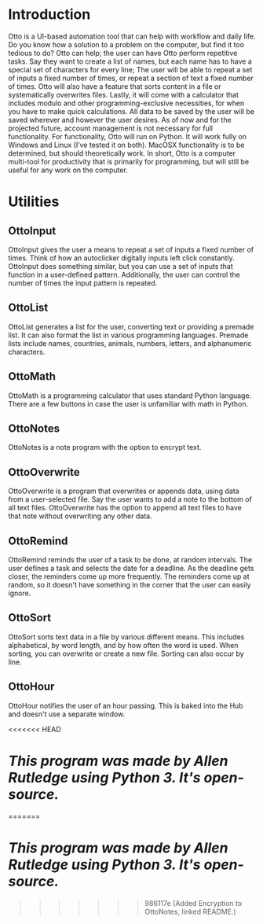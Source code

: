 # Introduction
Otto is a UI-based automation tool that can help with workflow and daily life. Do you know how a solution to a problem on the computer, but find it too tedious to do? Otto can help; the user can have Otto perform repetitive tasks. Say they want to create a list of names, but each name has to have a special set of characters for every line; The user will be able to repeat a set of inputs a fixed number of times, or repeat a section of text a fixed number of times. Otto will also have a feature that sorts content in a file or systematically overwrites files. Lastly, it will come with a calculator that includes modulo and other programming-exclusive necessities, for when you have to make quick calculations. All data to be saved by the user will be saved wherever and however the user desires. As of now and for the projected future, account management is not necessary for full functionality.
For functionality, Otto will run on Python. It will work fully on Windows and Linux (I’ve tested it on both). MacOSX functionality is to be determined, but should theoretically work.
In short, Otto is a computer multi-tool for productivity that is primarily for programming, but will still be useful for any work on the computer.

# Utilities
## OttoInput
OttoInput gives the user a means to repeat a set of inputs a fixed number of times. Think of how an autoclicker digitally inputs left click constantly.
OttoInput does something similar, but you can use a set of inputs that function in a user-defined pattern. Additionally, the user can control the number of times the input pattern is repeated.

## OttoList
OttoList generates a list for the user, converting text or providing a premade list. It can also format the list in various programming languages.
Premade lists include names, countries, animals, numbers, letters, and alphanumeric characters.

## OttoMath
OttoMath is a programming calculator that uses standard Python language. There are a few buttons in case the user is unfamiliar with math in Python.

## OttoNotes
OttoNotes is a note program with the option to encrypt text.

## OttoOverwrite
OttoOverwrite is a program that overwrites or appends data, using data from a user-selected file.
Say the user wants to add a note to the bottom of all text files. OttoOverwrite has the option to append all text files to have that note without overwriting any other data.

## OttoRemind
OttoRemind reminds the user of a task to be done, at random intervals.
The user defines a task and selects the date for a deadline. As the deadline gets closer, the reminders come up more frequently.
The reminders come up at random, so it doesn't have something in the corner that the user can easily ignore.

## OttoSort
OttoSort sorts text data in a file by various different means. This includes alphabetical, by word length, and by how often the word is used.
When sorting, you can overwrite or create a new file. Sorting can also occur by line.

## OttoHour
OttoHour notifies the user of an hour passing. This is baked into the Hub and doesn't use a separate window.

<<<<<<< HEAD
# *This program was made by Allen Rutledge using Python 3. It's open-source.*
=======
# *This program was made by Allen Rutledge using Python 3. It's open-source.*
>>>>>>> 986117e (Added Encryption to OttoNotes, linked README.)

